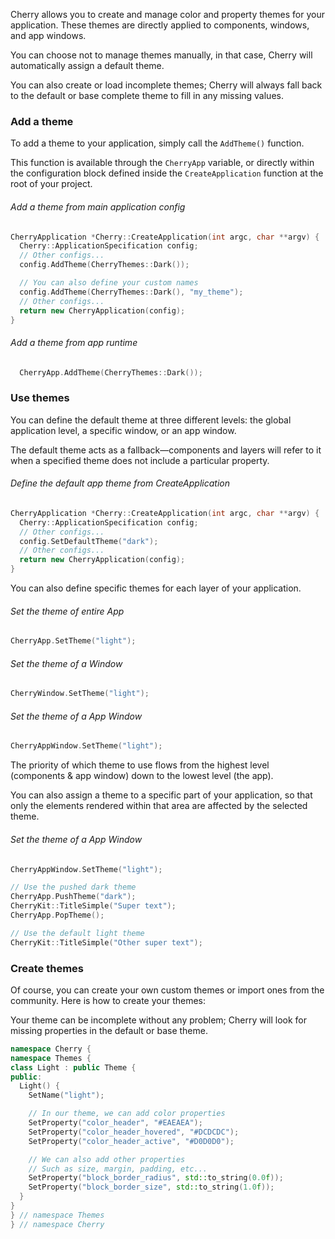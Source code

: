Cherry allows you to create and manage color and property themes for your application. These themes are directly applied to components, windows, and app windows.  

You can choose not to manage themes manually, in that case, Cherry will automatically assign a default theme.  

You can also create or load incomplete themes; Cherry will always fall back to the default or base complete theme to fill in any missing values.

### Add a theme
To add a theme to your application, simply call the `AddTheme()` function.  

This function is available through the `CherryApp` variable, or directly within the configuration block defined inside the `CreateApplication` function at the root of your project.

###### Add a theme from main application config

```cpp
CherryApplication *Cherry::CreateApplication(int argc, char **argv) {
  Cherry::ApplicationSpecification config;
  // Other configs...
  config.AddTheme(CherryThemes::Dark());

  // You can also define your custom names
  config.AddTheme(CherryThemes::Dark(), "my_theme");
  // Other configs...
  return new CherryApplication(config);
}
```

###### Add a theme from app runtime
```cpp
  CherryApp.AddTheme(CherryThemes::Dark());
```

### Use themes
You can define the default theme at three different levels: the global application level, a specific window, or an app window.

<banner type="note">
The default theme acts as a fallback—components and layers will refer to it when a specified theme does not include a particular property.
</banner>


###### Define the default app theme from CreateApplication
```cpp
CherryApplication *Cherry::CreateApplication(int argc, char **argv) {
  Cherry::ApplicationSpecification config;
  // Other configs...
  config.SetDefaultTheme("dark");
  // Other configs...
  return new CherryApplication(config);
}
```
You can also define specific themes for each layer of your application.

###### Set the theme of entire App
```cpp
CherryApp.SetTheme("light");
```
###### Set the theme of a Window
```cpp
CherryWindow.SetTheme("light");
```
###### Set the theme of a App Window
```cpp
CherryAppWindow.SetTheme("light");
```

<banner type="note">
The priority of which theme to use flows from the highest level (components & app window) down to the lowest level (the app).
</banner>

You can also assign a theme to a specific part of your application, so that only the elements rendered within that area are affected by the selected theme.

###### Set the theme of a App Window
```cpp
CherryAppWindow.SetTheme("light");

// Use the pushed dark theme
CherryApp.PushTheme("dark");
CherryKit::TitleSimple("Super text");
CherryApp.PopTheme();

// Use the default light theme
CherryKit::TitleSimple("Other super text");
```

### Create themes
Of course, you can create your own custom themes or import ones from the community. Here is how to create your themes:

<banner type="note">
Your theme can be incomplete without any problem; Cherry will look for missing properties in the default or base theme.
</banner>

```cpp
namespace Cherry {
namespace Themes {
class Light : public Theme {
public:
  Light() {
    SetName("light");

    // In our theme, we can add color properties
    SetProperty("color_header", "#EAEAEA");
    SetProperty("color_header_hovered", "#DCDCDC");
    SetProperty("color_header_active", "#D0D0D0");

    // We can also add other properties
    // Such as size, margin, padding, etc...
    SetProperty("block_border_radius", std::to_string(0.0f));
    SetProperty("block_border_size", std::to_string(1.0f));
  }
}
} // namespace Themes
} // namespace Cherry
  ```